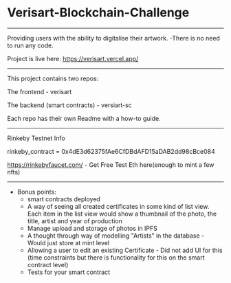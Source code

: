 # Verisart-Blockchain-Challenge

---

Providing users with the ability to digitalise their artwork.
-There is no need to run any code.

Project is live here: https://verisart.vercel.app/

---

This project contains two repos:

The frontend - verisart

The backend (smart contracts) - versiart-sc

Each repo has their own Readme with a how-to guide.

---

Rinkeby Testnet Info

rinkeby_contract = 0x4dE3d62375fAe6CfDBdAFD15aDAB2dd98cBce084

https://rinkebyfaucet.com/ - Get Free Test Eth here(enough to mint a few nfts)

---

- Bonus points:
  - smart contracts deployed
  - A way of seeing all created certificates in some kind of list view. Each item in the list view would show a thumbnail of the photo, the title, artist and year of production
  - Manage upload and storage of photos in IPFS
  - A thought through way of modelling "Artists" in the database - Would just store at mint level
  - Allowing a user to edit an existing Certificate - Did not add UI for this (time constraints but there is functionality for this on the smart contract level)
  - Tests for your smart contract

